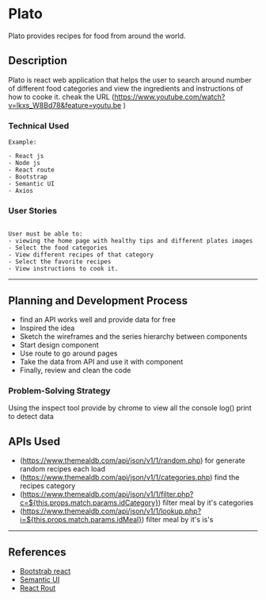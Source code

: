 # Plato 

Plato provides recipes for food from around the world.

## Description

Plato is react web application that helps the user to search around number of different food categories and view the ingredients and instructions of how to cooke it.
cheak the URL (https://www.youtube.com/watch?v=lkxs_W8Bd78&feature=youtu.be )

### Technical Used

```
Example:

- React js 
- Node js
- React route
- Bootstrap 
- Semantic UI
- Axios
```

### User Stories

```

User must be able to:
- viewing the home page with healthy tips and different plates images 
- Select the food categories 
- View different recipes of that category 
- Select the favorite recipes 
- View instructions to cook it.

```

---

## Planning and Development Process
- find an API works well and provide data for free 
- Inspired the idea 
- Sketch the wireframes and the series hierarchy between components 
- Start design component
- Use route to go around pages 
- Take the data from API and use it with component 
- Finally, review and clean the code  

### Problem-Solving Strategy

Using the inspect tool provide by chrome to view all the console log() print to detect data


## APIs Used

- (https://www.themealdb.com/api/json/v1/1/random.php) for generate random recipes each load
- (https://www.themealdb.com/api/json/v1/1/categories.php) find the recipes category
- (https://www.themealdb.com/api/json/v1/1/filter.php?c=${this.props.match.params.idCategory}) filter meal by it's categories
- (https://www.themealdb.com/api/json/v1/1/lookup.php?i=${this.props.match.params.idMeal}) filter meal by it's is's

---

 ## References
- [Bootstrab react](https://react-bootstrap.netlify.com/)
- [Semantic UI](https://react.semantic-ui.com/)
- [React Rout](https://reacttraining.com/react-router/web/guides/quick-start)


